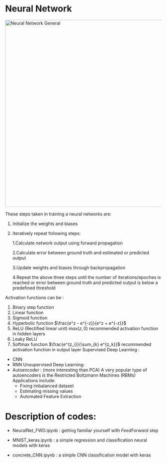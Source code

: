 # Neural Network
<img src="http://cocl.us/general_neural_network" alt="Neural Network General" width="600px">

 These steps taken in training a neural networks are:
 1. Initialize the weights and biases
 2. Iteratively repeat following steps:
    
    1.Calculate network output using forward propagation
    
    2.Calculate error between ground truth and estimated or predicted output
    
    3.Update weights and biases through backpropagation
    
    4.Repeat the above three steps until the number of iterations/epoches is reached or error between ground truth and predicted output is below a predefined threshold
 
Activation functions can be :
1. Binary step function
2. Linear function
3. Sigmoid function
4. Hyperbolic function $\frac{e^z - e^{-z}}{e^z + e^{-z}}$
5. ReLU (Rectified linear unit) $max(z,0)$ recommended activation function in hidden layers
6. Leaky ReLU
7. Softmax function $\frac{e^{z_i}}{\sum_{k} e^{z_k}}$ recommended activation function in output layer
Supervised Deep Learning :
- CNN
- RNN
Unsupervised Deep Learning:
- Autoencoder : (more interesting than PCA)
  A very popular type of autoencoders is the Restricted Boltzmann Machines (RBMs)
  Applications include:
  - Fixing imbalanced dataset
  - Estimating missing values
  - Automated Feature Extraction
  
# Description of codes:
- NeuralNet_FWD.ipynb  :   getting familiar yourself with $Feed Forward$ step

- MNIST_keras.ipynb   :    a simple regression and classification neural models with keras
- concrete_CNN.ipynb     :    a simple CNN classification model with keras


